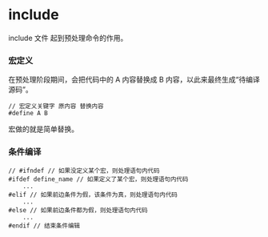 # include

include 文件 起到预处理命令的作用。


### 宏定义
在预处理阶段期间，会把代码中的 A 内容替换成 B 内容，以此来最终生成“待编译源码”。
```
// 宏定义关键字 原内容 替换内容
#define A B
```
宏做的就是简单替换。


### 条件编译
```
// #ifndef // 如果没定义某个宏，则处理语句内代码
#ifdef define_name // 如果定义了某个宏，则处理语句内代码
	...
#elif // 如果前边条件为假，该条件为真，则处理语句内代码
	...
#else // 如果前边条件都为假，则处理语句内代码
	...
#endif // 结束条件编辑
```













